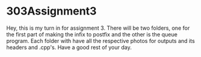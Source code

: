 # 303Assignment3

Hey, this is my turn in for assignment 3. There will be two folders, one for the first part of making the infix to postfix and the other is the queue program. Each folder with have all the respective photos for outputs and its headers and .cpp's. Have a good rest of your day.

